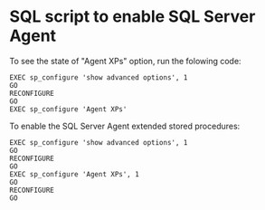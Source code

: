 # SQL script to enable SQL Server Agent

To see the state of "Agent XPs" option, run the folowing code:

```
EXEC sp_configure 'show advanced options', 1
GO
RECONFIGURE
GO
EXEC sp_configure 'Agent XPs'
```

To enable the SQL Server Agent extended stored procedures:

```
EXEC sp_configure 'show advanced options', 1
GO
RECONFIGURE
GO
EXEC sp_configure 'Agent XPs', 1
GO
RECONFIGURE
GO
```
